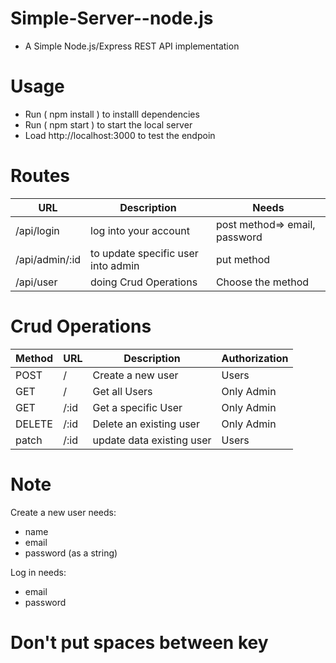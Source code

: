 # Simple-Server--node.js
- A Simple Node.js/Express REST API implementation


# Usage
- Run ( npm install ) to installl dependencies 
- Run ( npm  start )  to start the local server
- Load http://localhost:3000 to test the endpoin 

# Routes
|      URL       |         Description                |             Needs                 |
| -------------- | ---------------------------------- | --------------------------------- |
| /api/login     | log into your account              | post method=>  email, password    |          
| /api/admin/:id | to update specific user into admin | put method                        |
| /api/user      | doing Crud Operations              | Choose the  method                |

# Crud Operations
| Method |      URL      |         Description          |     Authorization    |
| ------ | ------------- | ---------------------------- | -------------------- |
| POST   | /             | Create a new user            |  Users               |
| GET    | /             | Get all Users                |  Only Admin          |
| GET    | /:id          | Get a specific  User         |  Only Admin          |
| DELETE | /:id          | Delete an existing user      |  Only Admin          |
| patch  | /:id          | update data existing user    |  Users               |

# Note
Create a new user needs:
- name
- email
- password (as a string)

Log in needs:
- email
- password

# Don't put spaces between key
